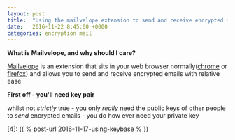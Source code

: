 ```yaml
---
layout: post
title:  "Using the mailvelope extension to send and receive encrypted mail"
date:   2016-11-22 8:45:00 +0000
categories: encryption mail
---
```


__What is Mailvelope, and why should I care?__

[Mailvelope][3] is an extension that sits in your web browser normally([chrome][1] or [firefox][2])
and allows you to send and receive encrypted emails with relative ease

__First off - you'll need key pair__

whilst not _strictly_ true - you only _really_ need the public keys of other people to _send_ encrypted emails - you do how ever need your private key





   [1]: https://google.com/chrome "chrome"
   [2]: https://www.mozilla.org/en-GB/firefox/new/ "Firefox download page"
   [3]: https://www.mailvelope.com "mailvelope"
   [4]: ({ % post-url 2016-11-17-using-keybase % })
